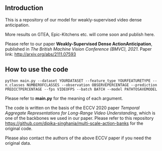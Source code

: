 ## Introduction

This is a repository of our model for weakly-supervised video dense anticipation. 

More results on GTEA, Epic-Kitchens etc. will come soon and publish here.

Please refer to our paper **Weakly-Supervised Dense ActionAnticipation**, published in *The British Machine Vision Conference (BMVC), 2021*. 
Paper link: http://arxiv.org/abs/2111.07593


## How to use the code

`python main.py --dataset YOURDATASET --feature_type YOURFEATURETYPE --n_classes NUMBEROFCLASSES --observation OBSERVEPERCENTAGE --prediction PREDICTPERCENTAGE --fps VIDEOFPS --batch BATCH --model PATHTOSAVEMODEL`

Please refer to **main.py** for the meaning of each argument.

The code is written on the basis of the ECCV 2020 paper *Temporal Aggregate Representations for Long-Range Video Understanding*, which is one of the backbones we used in our paper. Please refer to this repository https://github.com/dipika-singhania/multi-scale-action-banks for the original code.

Please also contact the authors of the above ECCV paper if you need the original data.
